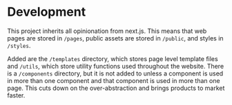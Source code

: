 # Development

This project inherits all opinionation from next.js. This means that web pages are stored 
in `/pages`, public assets are stored in `/public`, and styles in `/styles`.

Added are the `/templates` directory, which stores page level template files and `/utils`, 
which store utility functions used throughout the website. There is a `/components` directory, 
but it is not added to unless a component is used in more than one component and that component 
is used in more than one page. This cuts down on the over-abstraction and brings products to 
market faster.